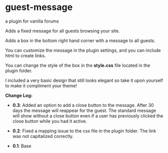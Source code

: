 # guest-message
a plugin for vanilla forums

Adds a fixed message for all guests browsing your site.

Adds a box in the bottom right hand corner with a message to all guests.

You can customize the message in the plugin settings, and you can include html to create links.

You can change the style of the box in the **style.css** file located in the plugin folder.

I included a very basic design that still looks elegant so take it upon yourself to make it compliment your theme!

**Change Log:**

- **0.3**: Added an option to add a close button to the message. After 30 days the message will reappear for the guest. The standard message will show without a close button even if a user has previously clicked the close button while you had it active.

- **0.2**: Fixed a mapping issue to the css file in the plugin folder. The link was not capitalized correctly.

- **0.1**: Base
